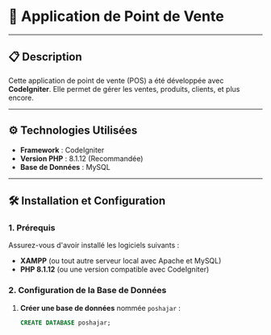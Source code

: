 # 📌 **Application de Point de Vente**

---

## 📋 **Description**

Cette application de point de vente (POS) a été développée avec **CodeIgniter**. Elle permet de gérer les ventes, produits, clients, et plus encore.

---

## ⚙️ **Technologies Utilisées**

- **Framework** : CodeIgniter  
- **Version PHP** : 8.1.12 (Recommandée)  
- **Base de Données** : MySQL  

---

## 🛠️ **Installation et Configuration**

### **1. Prérequis**

Assurez-vous d'avoir installé les logiciels suivants :

- **XAMPP** (ou tout autre serveur local avec Apache et MySQL)  
- **PHP 8.1.12** (ou une version compatible avec CodeIgniter)  

### **2. Configuration de la Base de Données**

1. **Créer une base de données** nommée `poshajar` :

   ```sql
   CREATE DATABASE poshajar;
